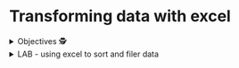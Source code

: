 # Transforming data with excel 

<details><summary>Objectives 🕵️ </summary>

Introduction / Reflection


Step four for me was all about getting data ready for analysis. I realised that datasets often have blank rows, wrong formats, or messed-up entries, and if I don’t fix these, my analysis can go completely wrong. Working through this module, I used Excel to import, clean, and prepare data, which made me understand how important it is to start with clean, organised data before doing anything else.


What I Learned


I learned how to transform data properly in Excel. I practiced sorting and filtering, changing data formats, using conditional formatting, and combining datasets, which helped me see how each step makes the dataset easier to work with. Using formulas and functions taught me how to calculate and transform data efficiently, instead of doing it all manually. Finally, working with pivot tables showed me how I can summarise, explore, and present data clearly, which gave me a better idea of how to spot trends and patterns in a dataset.
Overall, this module taught me that preparing and cleaning data isn’t just boring busy work — it’s essential for accurate analysis, and learning these Excel skills has made me feel much more confident handling real-world datasets.


</details>

<details><summary> LAB - using excel to sort and filer data </summary>

Objectives / Reflection


In this lab, I learnt the basics of sorting and filtering data in Excel. I used a sample dataset to practise organising and exploring data, which helped me see how much easier it is to analyse data when it’s structured properly.


Part 1: Download and Prepare a Sample Data Set


I opened the Bike Sales CSV file in Excel and adjusted the column widths so I could see everything properly. I also froze the top row so the headings stayed visible while I scrolled down. Doing this made me realise how small presentation changes can make large datasets much easier to work with and read.


Part 2: Sort the Data


Next, I learnt how to sort data. I selected all the data and used Custom Sort to organise it by Country and then by Sub-category in ascending order. This showed me how quickly Excel can group information and make patterns obvious. I also learned how to clear sorting and filters when I wanted to start fresh.


Part 3: Filter the Data


Then, I converted the data into a table and applied filters. Using the drop-down arrows, I could show only specific groups, like Young Adults in the Age_Group column. I realised that filtering doesn’t move the data—it just hides rows temporarily, which is really useful for focusing on the information I need.


Reflection / What I Learned


Sorting and filtering taught me how to make sense of large datasets without changing the original data. I could answer questions like how many Senior customers there were in December, which days in Germany had the highest profit, and which US state made the most sales. Overall, this lab helped me understand that cleaning, sorting, and filtering data are essential first steps before any analysis, and it made me feel more confident using Excel to explore and present data.


</details>

